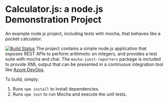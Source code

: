 Calculator.js: a node.js Demonstration Project
==============================================
An example node.js project, including tests with mocha, that behaves like
a pocket calculator.

[![Build Status](https://dev.azure.com/EadwinTomlinson/Integrating%20External%20Source%20Control%20with%20Azure%20Pipelines/_apis/build/status/eadwin-wtw.calculator?branchName=master)](https://dev.azure.com/EadwinTomlinson/Integrating%20External%20Source%20Control%20with%20Azure%20Pipelines/_build/latest?definitionId=4&branchName=master)
The project contains a simple node.js application that exposes REST APIs
to perform arithmetic on integers, and provides a test suite with mocha
and chai.  The `mocha-junit-reporters` package is included to provide XML
output that can be presented in a continuous integration tool like
[Azure DevOps](https://azure.com/devops).

To build, simply:

1. Runs `npm install` to install dependencies.
2. Runs `npm test` to run Mocha and execute the unit tests.

